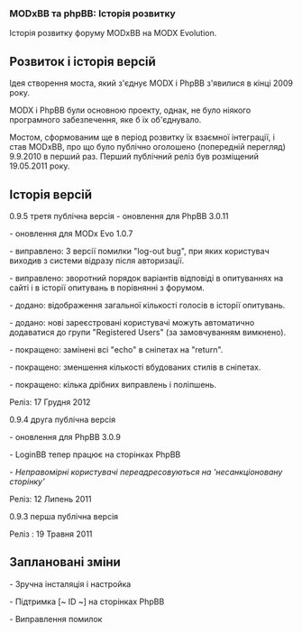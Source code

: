 
<meta http-equiv="Content-Type" content="text/html; charset=utf-8">
<h3>MODxBB та phpBB: Історія розвитку </h3>
Історія розвитку форуму MODxBB на MODX Evolution.
<br>
<H2 class = "page-header"> Розвиток і історія версій </h2>
<P> Ідея створення моста, який з'єднує MODX і PhpBB з'явилися в кінці 2009 року. </P>
<P> MODX і PhpBB були основною проекту, однак, не було ніякого програмного забезпечення, яке б їх об'єднувало. </P>
<P> Мостом, сформованим ще в період розвитку їх взаємної інтеграції, і став MODxBB, про що було публічно оголошено (попередній перегляд) 9.9.2010 в перший раз. Перший публічний реліз був розміщений 19.05.2011 року. </P>
<H2 class = "page-header"> Історія версій </h2>
<P> <span style = "color: # 0000ff;"> 0.9.5 </ span> третя публічна версія - оновлення для PhpBB 3.0.11 </p>
<P> - оновлення для MODx Evo 1.0.7 </p>
<P> - виправлено: 3 версії помилки "log-out bug", при яких користувач виходив з системи відразу після авторизації. </P>
<P> - виправлено: зворотний порядок варіантів відповіді в опитуваннях на сайті і в історії опитувань в порівнянні з форумом. </P>
<P> - додано: відображення загальної кількості голосів в історії опитувань. </P>
<P> - додано: нові зареєстровані користувачі можуть автоматично додаватися до групи "Registered Users" (за замовчуванням вимкнено). </P>
<P> - покращено: замінені всі "echo" в сніпетах на "return". </P>
<P> - покращено: зменшення кількості вбудованих стилів в сніпетах. </P>
<P> - покращено: кілька дрібних виправлень і поліпшень. </P>
<P> <span class = "text-bold"> Реліз: </span> 17 Грудня 2012 </p>
<P> <span style = "color: # 0000ff;"> 0.9.4 </span> друга публічна версія </p>
<P> - оновлення для PhpBB 3.0.9 </p>
<P> - LoginBB тепер працює на сторінках PhpBB </p>
<P> - <em> Неправомірні користувачі переадресовуються на 'несанкціоновану сторінку' </em> </p>
<P> <span class = "text-bold"> Реліз: </span> 12 Липень 2011 </p>
<P> <span style = "color: # 0000ff;"> 0.9.3 </ span> перша публічна версія </p>
<P> <span class = "text-bold"> Реліз </span>: 19 Травня 2011 </p>
<H2 class = "page-header"> Заплановані зміни </h2>
<P> - Зручна інсталяція і настройка </p>
<P> - Підтримка [~ ID ~] на сторінках PhpBB </p>
<P> - Виправлення помилок </p>
